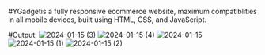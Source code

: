 #Y G a d g e t is a fully responsive ecommerce website, maximum compatiblities in all mobile devices, built using HTML, CSS, and JavaScript.

 #Output:
![2024-01-15 (3)](https://github.com/yasirrabbanitanvir/YGadget/assets/122333932/fbab8307-d01a-4be6-b5e7-fbef2778ff34)
![2024-01-15 (4)](https://github.com/yasirrabbanitanvir/YGadget/assets/122333932/94051f0d-4d14-4a8e-821d-abb06f4e7637)
![2024-01-15](https://github.com/yasirrabbanitanvir/YGadget/assets/122333932/5f4eb776-8158-4948-b3e2-918be6856b4f)
![2024-01-15 (1)](https://github.com/yasirrabbanitanvir/YGadget/assets/122333932/1196bdb7-a58a-41c7-bd16-5c96e3e6aabb)
![2024-01-15 (2)](https://github.com/yasirrabbanitanvir/YGadget/assets/122333932/e4ecbbe9-df75-41c7-8944-7daa8a73f0fa)
